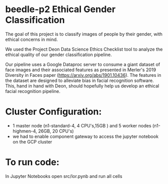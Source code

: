 # beedle-p2 Ethical Gender Classification
The goal of this project is to classify images of people by their gender, with ethical concerns in mind.

We used the Project Deon Data Science Ethics Checklist tool to analyze the ethical quality of our gender classification pipeline. 

Our pipeline uses a Google Dataproc server to consume a giant dataset of face images and their associated features as presented in Merler's 2019 Diversity in Faces paper (https://arxiv.org/abs/1901.10436). The features in the dataset are designed to alleviate bias in facial recognition software. This, hand in hand with Deon, should hopefully help us develop an ethical facial recognition pipeline.

# Cluster Configuration:
* 1 master node (n1-standard-4, 4 CPU's,15GB ) and 5 worker nodes (n1-highmen-4, 26GB, 20 CPU's)
* we had to enable component gateway to access the jupyter notebook on the GCP cluster

# To run code:
In Jupyter Notebooks open src/lor.pynb and run all cells
